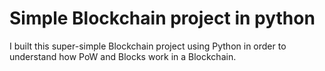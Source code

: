 # Simple Blockchain project in python
I built this super-simple Blockchain project using Python in order to understand how PoW and Blocks work in a Blockchain.
